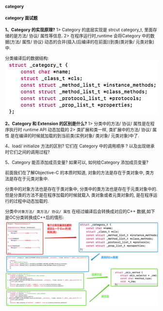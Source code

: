#### category


#### category 面试题 

**1、Category 的实现原理?**
1> Category 的底层实现是 strcut category_t,  里面存储的是方法/ 协议/ 属性等信息.
2> 在程序运行时,runtime 会将Category 中的数据(方法/ 属性/ 协议) 动态的合并(插入(后编译的在前面))到类(类对象/ 元类对象)中.

分类编译后的数据结构:
![](/assets/Snip20190106_7.png)

**2、Category 和 Extension 的区别是什么?**
1> 分类中的方法/ 协议/ 属性是在程序执行时 runtime API 动态加载的
2> 类扩展和类一样, 类扩展中的方法/ 协议/ 属性 是在编译的时候就加载的到当前类(实例对象/ 类对象/ 元类对象)中了.



4、load/ initialize 方法的区别? 它们在 Category 中的调用顺序 ?  以及出现继承时它们之间的调用过程?

5、Category 能否添加成员变量? 如果可以, 如何给Category 添加成员变量?


前面我们在了解Objective-C 的本质时知道, 对象的方法是存在于类对象中, 类方法是存在于元类对象中. 

分类中的对象方法也是存在于类对象中, 分类中的类方法也是存在于元类对象中的. 但是分类的方法不是在程序加载的时候就载入 类对象或者元类对象的, 是在程序运行的过程中动态加载的.



分类中`对象方法/ 类方法/ 协议/ 属性` 在经过编译后会转换成对应的C++ 数据,如下是OC分类转换成C++后的情形:
![](/assets/Snip20190106_12.png)